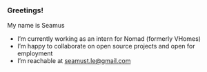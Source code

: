 ### Greetings!

My name is Seamus

- I’m currently working as an intern for Nomad (formerly VHomes)
- I’m happy to collaborate on open source projects and open for employment
- I’m reachable at seamust.le@gmail.com
